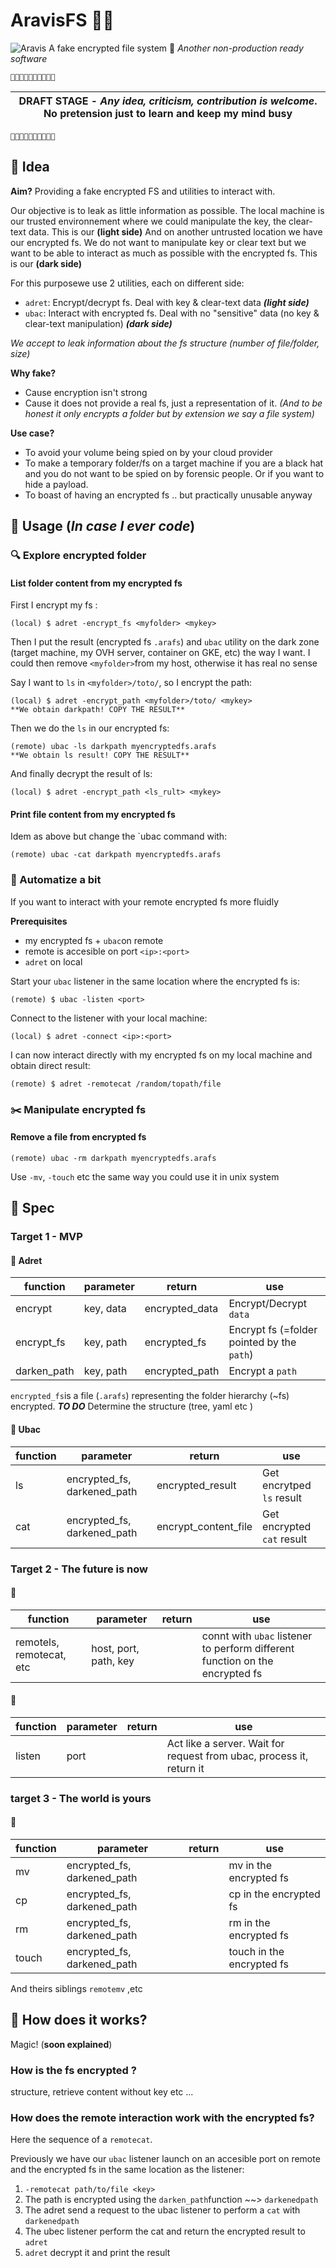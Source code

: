 
# AravisFS 🗻🌄
![Aravis](https://www.bivouak.net/photos/p/Panorama_sur_les_Aravis_17755.jpg)
A fake encrypted file system 🔐 *Another non-production ready software*

	🌟🌟🌟🌟🌟🌟🌟🌟🌟🌟

| **DRAFT STAGE** - *Any idea, criticism, contribution is welcome*. No pretension just to learn and keep my mind busy |
|:------------------------------------------------------------------------------------------------------------------:|

	🌟🌟🌟🌟🌟🌟🌟🌟🌟🌟
## 🔦 Idea
**Aim?**
Providing a fake encrypted FS and utilities to interact with. 

Our objective is to leak as little information as possible. The local machine is our trusted environnement where we could manipulate the key, the clear-text data. This is our **(light side)**
 And on another untrusted location we have our encrypted fs. We do not want to manipulate key or clear text but we want to be able to interact as much as possible with the encrypted fs. This is our **(dark side)**

For this purposewe use 2 utilities, each on different side:
- `adret`: Encrypt/decrypt fs. Deal with key & clear-text data ***(light side)***
 - `ubac`: Interact with encrypted fs. Deal with no "sensitive" data (no key & clear-text manipulation) ***(dark side)***

*We accept to leak information about the fs structure (number of file/folder, size)*

**Why fake?**
 - Cause encryption isn't strong
 - Cause it does not provide a real fs, just a representation of it. *(And to be honest it only encrypts a folder but by extension we say a file system)*

**Use case?**
 - To avoid your volume being spied on by your cloud provider
 - To make a temporary folder/fs on a target machine if you are a black hat and you do not want to be spied on by forensic people. Or if you want to hide a payload.
 - To boast of having an encrypted fs .. but practically unusable anyway
 
 ## 💺 Usage (***In case I ever code***)
### 🔍 Explore encrypted folder
#### List folder content from my encrypted fs
First I encrypt my fs :

    (local) $ adret -encrypt_fs <myfolder> <mykey>

Then I put the result (encrypted fs `.arafs`) and `ubac` utility on the dark zone (target machine, my OVH server, container on GKE, etc) the way I want. I could then remove `<myfolder>`from my host, otherwise it has real no sense

Say I want to `ls` in `<myfolder>/toto/`, so I encrypt the path:

    (local) $ adret -encrypt_path <myfolder>/toto/ <mykey>
    **We obtain darkpath! COPY THE RESULT**

Then we do the `ls` in our encrypted fs:

    (remote) ubac -ls darkpath myencryptedfs.arafs
    **We obtain ls result! COPY THE RESULT**

And finally decrypt the result of ls:

    (local) $ adret -encrypt_path <ls_rult> <mykey>

#### Print file content from my encrypted fs
Idem as above but change the `ubac command with:

    (remote) ubac -cat darkpath myencryptedfs.arafs

### 🤖 Automatize a bit 
If you want to interact with your remote encrypted fs more fluidly

**Prerequisites**

 - my encrypted fs + `ubac`on remote
 - remote is accesible on port `<ip>:<port>`
 - `adret` on local 


Start your `ubac` listener in the same location where the encrypted fs is:

    (remote) $ ubac -listen <port>

Connect to the listener with your local machine:

    (local) $ adret -connect <ip>:<port>

I can now interact directly with my encrypted fs on my local machine and obtain direct result:

    (remote) $ adret -remotecat /random/topath/file

### ✂️ Manipulate encrypted fs
#### Remove a file from encrypted fs
    (remote) ubac -rm darkpath myencryptedfs.arafs
 
Use `-mv`, `-touch` etc the same way you could use it in unix system

## 📝 Spec
### Target 1 - MVP

#### 🌄 Adret
| function    | parameter | return         | use                                                                 
|-------------|-----------|----------------|---|
| encrypt     | key, data | encrypted_data | Encrypt/Decrypt  `data`  |
| encrypt_fs  | key, path | encrypted_fs   | Encrypt fs (=folder pointed by the `path`)  |
| darken_path | key, path | encrypted_path | Encrypt a `path`                                            |

`encrypted_fs`is a file (`.arafs`) representing the folder hierarchy (~fs) encrypted. ***TO DO*** Determine the structure (tree, yaml etc )

#### 🗻 Ubac
| function | parameter                   | return               | use                        |
|----------|-----------------------------|----------------------|----------------------------|
| ls       | encrypted_fs, darkened_path | encrypted_result     | Get encrytped `ls` result  |
| cat      | encrypted_fs, darkened_path | encrypt_content_file | Get encrypted `cat` result |

### Target 2 - The future is now
#### 🌄 
| function | parameter | return | use                                                                  |
|----------|-----------|--------|----------------------------------------------------------------------|
| remotels, remotecat, etc   | host, port, path, key     |        | connt with `ubac`  listener to perform different function on the encrypted fs |

#### 🗻
| function | parameter | return | use                                                                  |
|----------|-----------|--------|----------------------------------------------------------------------|
| listen   | port      |        | Act like a server. Wait for request from ubac, process it, return it |

### target 3 - The world is yours
#### 🗻
| function | parameter                   | return | use                       |
|----------|-----------------------------|--------|---------------------------|
| mv       | encrypted_fs, darkened_path |        | mv in the encrypted fs    |
| cp       | encrypted_fs, darkened_path |        | cp in the encrypted fs    |
| rm       | encrypted_fs, darkened_path |        | rm in the encrypted fs    |
| touch    | encrypted_fs, darkened_path |        | touch in the encrypted fs |

And theirs siblings `remotemv`  ,etc

## 🧙 How does it works?
Magic! (**soon explained**)

### How  is the fs encrypted ?
structure, retrieve content without key etc ...

### How does the remote interaction work  with the encrypted fs?
Here the sequence of a `remotecat`. 

Previously we have our `ubac` listener launch on an accesible port on remote and the encrypted fs in the same location as the listener:

 1. `-remotecat path/to/file <key>`
 2. The path is encrypted using the `darken_path`function ~~> `darkenedpath`
 3. The adret send a request to the ubac listener to perform a `cat` with `darkenedpath`
 4. The ubec listener perform the cat and return the encrypted result to `adret`
 5. `adret` decrypt it and print the result

